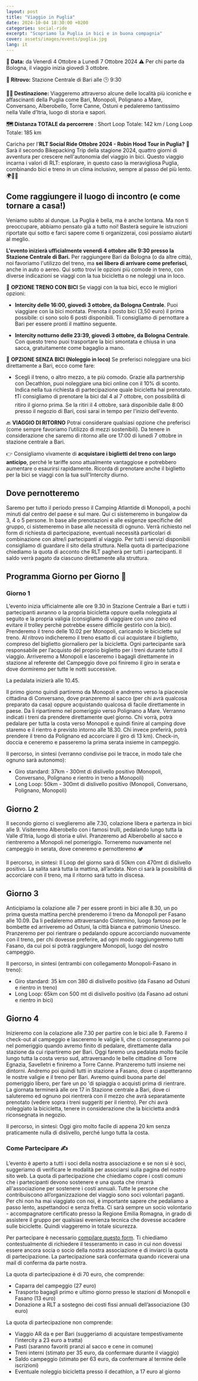 ```yaml
---
layout: post
title: "Viaggio in Puglia"
date: 2024-10-04 18:30:00 +0200
categories: social-ride
excerpt: "Scopriamo la Puglia in bici e in buona compagnia"
cover: assets/images/events/puglia.jpg
lang: it
---
```

**📅 Data:** da Venerdì 4 Ottobre a Lunedì 7 Ottobre 2024 
⚠ Per chi parte da Bologna, il viaggio inizia giovedì 3 ottobre.

**📍 Ritrovo:** Stazione Centrale di Bari alle 🕒 9:30

**🚴‍♂️ Destinazione:** Viaggeremo attraverso alcune delle località più iconiche e affascinanti della Puglia come Bari, Monopoli, Polignano a Mare, Conversano, Alberobello, Torre Canne, Ostuni e pedaleremo tantissimo nella Valle d’Itria, luogo di storia e sapori.

**🗺️ Distanza TOTALE da percorrere** : Short Loop Totale: 142 km / Long Loop Totale: 185 km

Carichə per l'**RLT Social Ride Ottobre 2024 - Robin Hood Tour in Puglia?** 🌅 
Sarà il secondo Bikepacking Trip della stagione 2024, quattro giorni di avventura per crescere nell'autonomia del viaggio in bici. Questo viaggio incarna i valori di RLT: esplorare, in questo caso la meravigliosa Puglia, combinando bici e treno in un clima inclusivo, sempre al passo del più lento. 🌍🚴🤗

## Come raggiungere il luogo di incontro (e come tornare a casa!)

Veniamo subito al dunque. La Puglia è bella, ma è anche lontana. Ma non ti preoccupare, abbiamo pensato già a tutto noi! Basterà seguire le istruzioni riportate qui sotto e farci sapere come ti organizzerai, così possiamo aiutarti al meglio. 

**L'evento inizierà ufficialmente venerdì 4 ottobre alle 9:30 presso la Stazione Centrale di Bari.** Per raggiungere Bari da Bologna (o da altre città), noi favoriamo l'utilizzo del treno, ma **sei liberə di arrivare come preferisci**, anche in auto o aereo. Qui sotto trovi le opzioni più comode in treno, con diverse indicazioni se viaggi con la tua bicicletta o ne noleggi una in loco.

🚆 **OPZIONE TRENO CON BICI**
Se viaggi con la tua bici, ecco le migliori opzioni:
- **Intercity delle 16:00, giovedì 3 ottobre, da Bologna Centrale**. 
Puoi viaggiare con la bici montata. Prenota il posto bici (3,50 euro) il prima possibile: ci sono solo 6 posti disponibili. Ti consigliamo di pernottare a Bari per essere pronti il mattino seguente.

- **Intercity notturno delle 23:39, giovedì 3 ottobre, da Bologna Centrale**. 
Con questo treno puoi trasportare la bici smontata e chiusa in una sacca, gratuitamente come bagaglio a mano.

🚆 **OPZIONE SENZA BICI (Noleggio in loco)**
Se preferisci noleggiare una bici direttamente a Bari, ecco come fare:
- Scegli il treno, o altro mezzo, a te più comodo. Grazie alla partnership con Decathlon, puoi noleggiare una bici online con il 10% di sconto. Indica nella tua richiesta di partecipazione quale bicicletta hai prenotato.
❗️Ti consigliamo di prenotare la bici dal 4 al 7 ottobre, con possibilità di ritiro il giorno prima. Se la ritiri il 4 ottobre, sarà disponibile dalle 8:00 presso il negozio di Bari, così sarai in tempo per l'inizio dell'evento.

🔙 **VIAGGIO DI RITORNO**
Potrai considerare qualsiasi opzione che preferisci (come sempre favoriamo l’utilizzo di mezzi sostenibili).
Da tenere in considerazione che saremo di ritorno alle ore 17:00 di lunedì 7 ottobre in stazione centrale a Bari. 

👉 Consigliamo vivamente di **acquistare i biglietti del treno con largo anticipo**, perché le tariffe sono attualmente vantaggiose e potrebbero aumentare o esaurirsi rapidamente. Ricorda di prenotare anche il biglietto per la bici se viaggi con la tua sull'Intercity diurno.

## Dove pernotteremo

Saremo per tutto il periodo presso il Camping Atlantide di Monopoli, a pochi minuti dal centro del paese e sul mare. Qui ci sistemeremo in bungalow da 3, 4 o 5 persone. In base alle prenotazioni e alle esigenze specifiche del gruppo, ci sistemeremo in base alle necessità di ognuno. Verrà richiesto nel form di richiesta di partecipazione, eventuali necessità particolari di combinazione con altre/i partecipanti al viaggio. Per tutti i servizi disponibili consigliamo di guardare il sito della struttura. Nella quota di partecipazione chiediamo la quota di acconto che RLT pagherà per tutti i partecipanti. Il saldo verrà pagato da ciascuno direttamente alla struttura.

## Programma Giorno per Giorno 📅
### Giorno 1
L’evento inizia ufficialmente alle ore 9.30 in Stazione Centrale a Bari e tutti i partecipanti avranno o la propria bicicletta oppure quella noleggiata al seguito e la propria valigia (consigliamo di viaggiare con uno zaino ed evitare il trolley perchè potrebbe essere difficile gestirlo con la bici). Prenderemo il treno delle 10.02 per Monopoli, caricando le biciclette sul treno. Al ritrovo indicheremo il treno esatto di cui acquistare il biglietto, compreso del biglietto giornaliero per la bicicletta. Ogni partecipante sarà responsabile per l’acquisto del proprio biglietto per i treni durante tutto il viaggio. Arriveremo a Monopoli e lasceremo i bagagli direttamente in stazione al referente del Campeggio dove poi finiremo il giro in serata e dove dormiremo per tutte le notti successive. 

La pedalata inizierà alle 10.45. 

Il primo giorno quindi partiremo da Monopoli e andremo verso la piacevole cittadina di Conversano, dove pranzeremo al sacco (per chi avrà qualcosa preparato da casa) oppure acquistando qualcosa di facile direttamente in paese. Da lì ripartiremo nel pomeriggio verso Polignano a Mare. Verranno indicati i treni da prendere direttamente quel giorno. Chi vorrà, potrà pedalare per tutta la costa verso Monopoli e quindi finire al camping dove staremo e il rientro è previsto intorno alle 18.30. Chi invece preferirà, potrà prendere il treno da Polignano ed accorciare il giro di 13 km). Check-in, doccia e ceneremo e passeremo la prima serata insieme in campeggio.

Il percorso, in sintesi (verranno condivise poi le tracce, in modo tale che ognuno sarà autonomo):

- Giro standard: 37km - 300mt di dislivello positivo (Monopoli, Conversano, Polignano e rientro in treno a Monopoli)
- Long Loop: 50km - 300mt di dislivello positivo (Monopoli, Conversano, Polignano, Monopoli)

## Giorno 2
Il secondo giorno ci sveglieremo alle 7.30, colazione libera e partenza in bici alle 9. Visiteremo Alberobello con i famosi trulli, pedalando lungo tutta la Valle d’Itria, luogo di storia e ulivi. Pranzeremo ad Alberobello al sacco e rientreremo a Monopoli nel pomeriggio. Torneremo nuovamente nel campeggio in serata, dove ceneremo e pernotteremo 🏕️

Il percorso, in sintesi: 
Il Loop del giorno sarà di 50km con 470mt di dislivello positivo. La salita sarà tutta la mattina, all’andata. Non ci sarà la possibilità di accorciare con il treno, ma il ritorno sarà tutto in discesa. 

## Giorno 3
Anticipiamo la colazione alle 7 per essere pronti in bici alle 8.30, un po prima questa mattina perchè prenderemo il treno da Monopoli per Fasano alle 10.09. Da li pedaleremo attraversando Cisternino, luogo famoso per le bombette ed arriveremo ad Ostuni, la città bianca e patrimonio Unesco.  Pranzeremo per poi rientrare o pedalando oppure accorciando nuovamente con il treno, per chi dovesse preferire, ad ogni modo raggiungeremo tutti Fasano, da cui poi si potrà raggiungere Monopoli, luogo del nostro campeggio.

Il percorso, in sintesi (entrambi con collegamento Monopoli-Fasano in treno):
- Giro standard: 35 km con 380 di dislivello positivo (da Fasano ad Ostuni e rientro in treno)
- Long Loop: 65km con 500 mt di dislivello positivo (da Fasano ad ostuni e rientro in bici)

## Giorno 4

Inizieremo con la colazione alle 7.30 per partire con le bici alle 9. Faremo il check-out al campeggio e lasceremo le valigie li, che ci consegneranno poi nel pomeriggio quando avremo finito di pedalare, direttamente dalla stazione da cui ripartiremo per Bari. Oggi faremo una pedalata molto facile lungo tutta la costa verso sud, attraversando le belle cittadine di Torre Egnazia, Savelletri e finiremo a Torre Canne. Pranzeremo tutti insieme nei dintorni. Andremo poi quindi tutti in stazione a Fasano, dove ci aspetteranno le nostre valigie e il treno per Bari. Avremo quindi buona parte del pomeriggio libero, per fare un po 'di spiaggia o acquisti prima di rientrare. La giornata terminerà alle ore 17 in Stazione centrale a Bari, dove ci saluteremo ed ognuno poi rientrerà con il mezzo che avrà separatamente prenotato (vedere sopra i treni suggeriti per il rientro). Per chi avrà noleggiato la bicicletta, tenere in considerazione che la bicicletta andrà riconsegnata in negozio.

Il percorso, in sintesi: 
Oggi giro molto facile di appena 20 km senza praticamente nulla di dislivello, perché lungo tutta la costa. 

### **Come Partecipare ✍️**
L’evento è aperto a tutti i soci della nostra associazione e se non si è soci, suggeriamo di verificare le modalità per associarsi sulla pagina del nostro sito web. La quota di partecipazione che chiediamo copre i costi comuni che i partecipanti devono sostenere e una quota che rimarrà all'associazione per sostenere i costi annuali. Tutte le persone che contribuiscono all’organizzazione del viaggio sono soci volontari paganti. Per chi non ha mai viaggiato con noi, è importante sapere che pedaliamo a passo lento, aspettandoci e senza fretta. Ci sarà sempre un socio volontario - accompagnatore certificato presso la Regione Emilia Romagna, in grado di assistere il gruppo per qualsiasi evenienza tecnica che dovesse accadere sulle biciclette. Quindi viaggeremo in totale sicurezza. 

Per partecipare è necessario [compilare questo form](https://docs.google.com/forms/d/e/1FAIpQLSemWHr5k8IF_8FuZw9fVDUSU3spDXbuGQ1F_Z_8qQ5m0c_LSg/viewform?usp=sf_link). Ti chiediamo contestualmente di richiedere il tesseramento in caso in cui non dovessi essere ancora socia o socio della nostra associazione e di inviarci la quota di partecipazione. La partecipazione sarà confermata quando riceverai una mail di conferma da parte nostra. 

La quota di partecipazione è di 70 euro, che comprende:
- Caparra del campeggio (27 euro)
- Trasporto bagagli primo e ultimo giorno presso le stazioni di Monopoli e Fasano (13 euro)
- Donazione a RLT a sostegno dei costi fissi annuali dell’associazione (30 euro)

La quota di partecipazione non comprende:
- Viaggio AR da e per Bari (suggeriamo di acquistare tempestivamente l’intercity a 23 euro a tratta)
- Pasti (saranno favoriti pranzi al sacco e cene in comune)
- Treni interni (stimato per 35 euro, da confermare durante il viaggio)
- Saldo campeggio (stimato per 63 euro, da confermare al termine delle iscrizioni)
- Eventuale noleggio bicicletta presso il decathlon, a 17 euro al giorno
